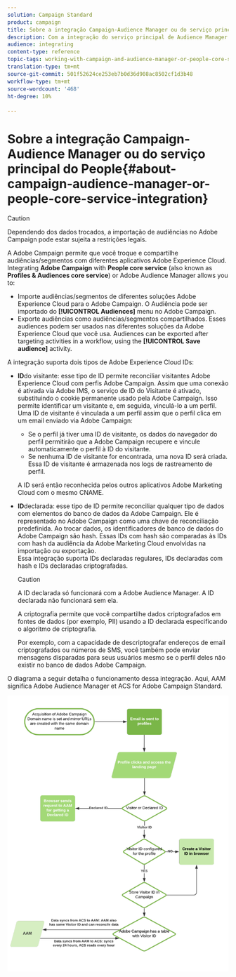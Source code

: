 ```yaml
---
solution: Campaign Standard
product: campaign
title: Sobre a integração Campaign-Audience Manager ou do serviço principal do People
description: Com a integração do serviço principal de Audience Manager / Pessoas, você pode compartilhar audiências ou segmentos em diferentes soluções Adobe Experience Cloud.
audience: integrating
content-type: reference
topic-tags: working-with-campaign-and-audience-manager-or-people-core-service
translation-type: tm+mt
source-git-commit: 501f52624ce253eb7b0d36d908ac8502cf1d3b48
workflow-type: tm+mt
source-wordcount: '468'
ht-degree: 10%

---
```



# Sobre a integração Campaign-Audience Manager ou do serviço principal do People{#about-campaign-audience-manager-or-people-core-service-integration}

>[!CAUTION]
>
>Dependendo dos dados trocados, a importação de audiências no Adobe Campaign pode estar sujeita a restrições legais.

A Adobe Campaign permite que você troque e compartilhe audiências/segmentos com diferentes aplicativos Adobe Experience Cloud. Integrating **Adobe Campaign** with **People core service** (also known as **Profiles &amp; Audiences core service**) or Adobe Audience Manager allows you to:

* Importe audiências/segmentos de diferentes soluções Adobe Experience Cloud para o Adobe Campaign. O Audiência pode ser importado do **[!UICONTROL Audiences]** menu no Adobe Campaign.
* Exporte audiências como audiências/segmentos compartilhados. Esses audiences podem ser usados nas diferentes soluções da Adobe Experience Cloud que você usa. Audiences can be exported after targeting activities in a workflow, using the **[!UICONTROL Save audience]** activity.

A integração suporta dois tipos de Adobe Experience Cloud IDs:

* **ID**do visitante: esse tipo de ID permite reconciliar visitantes Adobe Experience Cloud com perfis Adobe Campaign. Assim que uma conexão é ativada via Adobe IMS, o serviço de ID do Visitante é ativado, substituindo o cookie permanente usado pela Adobe Campaign. Isso permite identificar um visitante e, em seguida, vinculá-lo a um perfil.
   <br>Uma ID de visitante é vinculada a um perfil assim que o perfil clica em um email enviado via Adobe Campaign:
   * Se o perfil já tiver uma ID de visitante, os dados do navegador do perfil permitirão que a Adobe Campaign recupere e vincule automaticamente o perfil à ID do visitante.
   * Se nenhuma ID de visitante for encontrada, uma nova ID será criada. Essa ID de visitante é armazenada nos logs de rastreamento de perfil.

   A ID será então reconhecida pelos outros aplicativos Adobe Marketing Cloud com o mesmo CNAME.

* **ID**declarada: esse tipo de ID permite reconciliar qualquer tipo de dados com elementos do banco de dados da Adobe Campaign. Ele é representado no Adobe Campaign como uma chave de reconciliação predefinida. Ao trocar dados, os identificadores de banco de dados do Adobe Campaign são hash. Essas IDs com hash são comparadas às IDs com hash da audiência da Adobe Marketing Cloud envolvidas na importação ou exportação.
   <br>Essa integração suporta IDs declaradas regulares, IDs declaradas com hash e IDs declaradas criptografadas.

   >[!CAUTION]
   >
   >A ID declarada só funcionará com a Adobe Audience Manager. A ID declarada não funcionará sem ela.

   A criptografia permite que você compartilhe dados criptografados em fontes de dados (por exemplo, PII) usando a ID declarada especificando o algoritmo de criptografia.

   Por exemplo, com a capacidade de descriptografar endereços de email criptografados ou números de SMS, você também pode enviar mensagens disparadas para seus usuários mesmo se o perfil deles não existir no banco de dados Adobe Campaign.

O diagrama a seguir detalha o funcionamento dessa integração. Aqui, AAM significa Adobe Audience Manager et ACS for Adobe Campaign Standard.

![](assets/aam_diagram.png)